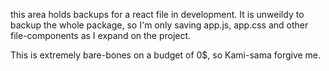 this area holds backups for a react file in development. 
It is unweildy to backup the whole package, so I'm only saving app.js, app.css and other file-components as I expand on the project.

This is extremely bare-bones on a budget of 0$, so Kami-sama forgive me.
